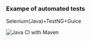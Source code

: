 ### Exampe of automated tests

Selenium(Java)+TestNG+Guice

![Java CI with Maven](https://github.com/ikonovi/se_tests_gmail/workflows/Java%20CI%20with%20Maven/badge.svg?branch=develop)

